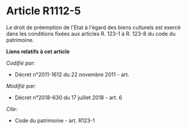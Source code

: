 # Article R1112-5

Le droit de préemption de l'Etat à l'égard des biens culturels est exercé dans les conditions fixées aux articles R. 123-1 à
R. 123-8 du code du patrimoine.

**Liens relatifs à cet article**

_Codifié par_:

  - Décret n°2011-1612 du 22 novembre 2011 - art.

_Modifié par_:

  - Décret n°2018-630 du 17 juillet 2018 - art. 6

_Cite_:

  - Code du patrimoine - art. R123-1
